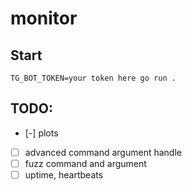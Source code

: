 # monitor

## Start
```
TG_BOT_TOKEN=your token here go run .
```

## TODO: 
- [-] plots
- [ ] advanced command argument handle
- [ ] fuzz command and argument 
- [ ] uptime, heartbeats
